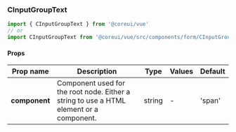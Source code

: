 ### CInputGroupText

```jsx
import { CInputGroupText } from '@coreui/vue'
// or
import CInputGroupText from '@coreui/vue/src/components/form/CInputGroupText'
```

#### Props

| Prop name     | Description                                                                             | Type   | Values | Default |
| ------------- | --------------------------------------------------------------------------------------- | ------ | ------ | ------- |
| **component** | Component used for the root node. Either a string to use a HTML element or a component. | string | -      | 'span'  |

